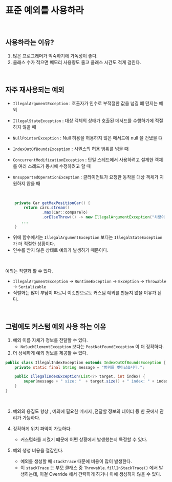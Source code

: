 # 표준 예외를 사용하라

</br>

## 사용하라는 이유?
1. 많은 프로그래머가 익숙하기에 가독성이 좋다.
2. 클래스 수가 적으면 메모리 사용량도 줄고 클래스 시간도 적게 걸린다.

</br>

## 자주 재사용되는 예외
- `IllegalArgumentException` : 호출자가 인수로 부적절한 값을 넘길 떄 던지는 예외

- `IllegalStateException` : 대상 객체의 상태가 호출된 메서드를 수행하기에 적절하지 않을 때
  
- `NullPointerException` : Null 허용을 허용하지 않은 메서드에 null 을 건냈을 떄
  
- `IndexOutOfBoundsException` : 시퀀스의 허용 범위를 넘을 때
  
- `ConcurrentModificationException` : 단일 스레드에서 사용하려고 설계한 객체를 여러 스레드가 동시에 수정하려고 할 때
  
- `UnsupportedOperationException` : 클라이언트가 요청한 동작을 대상 객체가 지원하지 않을 때

</br>

```java
    private Car getMaxPositionCar() {
        return cars.stream()
                .max(Car::compareTo)
                .orElseThrow(() -> new IllegalArgumentException("차량이 존재하지 않습니다"));
       ...
    }
```
- 위에 함수에서는 `IllegalArgumentException` 보다는 `IllegalStateException` 가 더 적절한 상황이다.
- 인수를 받지 않은 상태로 예외가 발생하기 때문이다.

</br>

예외는 직렬화 할 수 있다.
- `IllegalArgumentException` -> `RuntimeException` -> `Exception` -> `Throwable` -> `Serializable`
- 직렬화는 많이 부담이 따르니 이것만으로도 커스텀 예외를 만들지 않을 이유가 된다.

</br>

## 그럼에도 커스텀 예외 사용 하는 이유
1. 예외 이름 자체가 정보를 전달할 수 있다.
   - `NoSuchElementException` 보다는 `PostNotFoundException` 이 더 정확하다.
2. 더 상세하게 예외 정보를 제공할 수 있다.

```java
public class IllegalIndexException extends IndexOutOfBoundsException {
	private static final String message = "범위를 벗어났습니다.";

	public IllegalIndexException(List<?> target, int index) {
		super(message + " size: "  + target.size() + " index: " + index);
	}
}
```
</br>

3. 예외의 응집도 향상 , 예외에 필요한 메시지 ,전달할 정보의 데이터 등 한 곳에서 관리가 가능하다.
   
4. 정확하게 위치 파악이 가능하다.
   - 커스텀화를 시켰기 떄문에 어떤 상황에서 발생했는지 특정할 수 있다.
    
5. 예외 생성 비용을 절감한다.
   - 예외를 생성할 때 `stackTrace` 때문에 비용이 많이 발생한다.
   - 이 `stackTrace` 는 부모 클래스 중 `Throwable.fillInStackTrace()` 에서 발생하는데, 이걸 Override 해서 간략하게 하거나 아에 생성하지 않을 수 있다.

